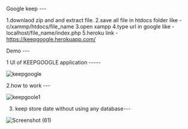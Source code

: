 Google keep --- 

1.downlaod zip and and extract file.
2.save all file in htdocs folder like -  c/xammp/htdocs/file_name
3.open xampp 
4.type url in google like - localhost/file_name/index.php
5.heroku link - https://keepgoogle.herokuapp.com/
 
 
Demo --- 

1 UI of KEEPGOOGLE application -----


![keepgoogle](https://user-images.githubusercontent.com/77047596/110130390-f4579100-7dee-11eb-85d9-5db8e9c96caf.png)

2.how to work ---

![keepgoole1](https://user-images.githubusercontent.com/77047596/110130470-0b967e80-7def-11eb-9159-6d195a854d50.png)

3. keep store date without using any database---

![Screenshot (61)](https://user-images.githubusercontent.com/77047596/110130564-28cb4d00-7def-11eb-9e25-185e817a60ac.png)
